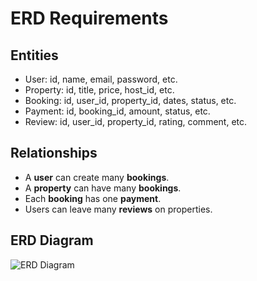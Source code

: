 # ERD Requirements

## Entities
- User: id, name, email, password, etc.
- Property: id, title, price, host_id, etc.
- Booking: id, user_id, property_id, dates, status, etc.
- Payment: id, booking_id, amount, status, etc.
- Review: id, user_id, property_id, rating, comment, etc.

## Relationships
- A **user** can create many **bookings**.
- A **property** can have many **bookings**.
- Each **booking** has one **payment**.
- Users can leave many **reviews** on properties.

## ERD Diagram
![ERD Diagram](./air-bnb_erd.png)
